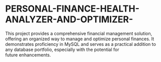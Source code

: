 # PERSONAL-FINANCE-HEALTH-ANALYZER-AND-OPTIMIZER-
This project provides a comprehensive financial management solution, offering an organized way to manage and optimize personal finances. It demonstrates proficiency in MySQL and serves as a practical addition to any database portfolio, especially with the potential for future enhancements.
